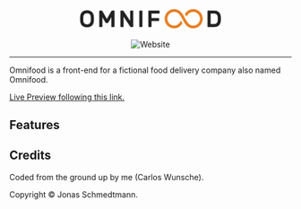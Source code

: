 <div align="center">
  <a href="https://cw-omnifood.netlify.app">
    <img width="50%" src="img/omnifood-logo.png" alt="Omnifood Logo by Jonas Schmedtmann" title="Omnifood Logo by Jonas Schmedtmann">
  </a>
</div>
<br/>
<div align="center">
  <img src="https://img.shields.io/website?up_message=online&amp;url=https%3A%2F%2Fcw-omnifood.netlify.app" alt="Website">
</div>

---

Omnifood is a front-end for a fictional food delivery company also named Omnifood.

[Live Preview following this link.](https://cw-omnifood.netlify.app)

## Features

## Credits

Coded from the ground up by me (Carlos Wunsche).

Copyright &copy; Jonas Schmedtmann.
